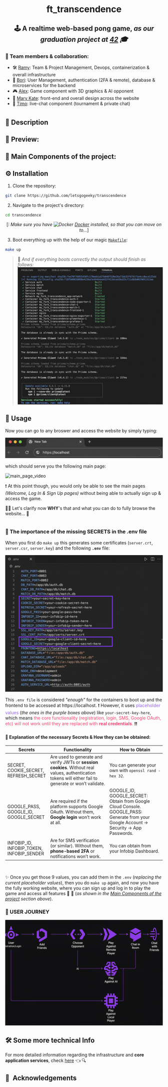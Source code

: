 #

# <p align="center">**ft_transcendence**</p>

## <p align="center"> 🕹️ A realtime web-based pong game, _as our graduation project at [42](https://www.42network.org) 🎓_ </p>

### 👥 Team members & collaboration: 
- 🛠️ [Ramy](https://github.com/letsgogeeky): Team & Project Management, Devops, containerization & overall infrastructure 
- 🔐 [Bori](https://github.com/pisakbori): User Management, authentication (2FA & remote), database & microservices for the backend
- 🎮 [Alex](https://github.com/aoprea42): Game component with 3D graphics & AI opponent
- 🎨 [Mary Kate](https://github.com/MaryKateEvan): front-end and overall design across the website
- 💬 [Timo](https://github.com/TimoKillinger): live-chat component (tournament & private chat)

#

## 📝 Description


## 👀 Preview:


## 🎯 Main Components of the project:


## ⚙️ Installation

1. Clone the repository:

```bash
git clone https://github.com/letsgogeeky/transcendence
```

2. Navigate to the project's directory:

```bash
cd transcendence
```
<!-- [❕ _Make sure you have <img src="https://skillicons.dev/icons?i=docker" alt="Docker" height="12"> [*Docker*](https://www.docker.com) installed, so that you can move on to..._] -->

<div align="center">

[❕ _Make sure you have <img src="https://skillicons.dev/icons?i=docker" alt="Docker" height="12"> [*Docker*](https://www.docker.com) installed, so that you can move on to..._]

</div>

3. Boot everything up with the help of our magic [`Makefile`](Makefile):

```bash
make up
```

> 🏁 _And if everything boots correctly the output should finish as follows:_
![makeup_succesful_output](readme_assets/makeup_success_output.png)

## 🚀 Usage

Now you can go to any broswer and access the website by simply typing:

![broswer_image](readme_assets/localhost_broswer.png)

which should serve you the following main page:

![main_page_video](readme_assets/main_page.gif)

❗️ At this point though, you would only be able to see the main pages _(Welcome, Log In & Sign Up pages)_ without being able to actually sign up & access the game.

💁‍♀️ Let's clarify now **WHY**'s that and what you can do to fully browse the website... 💪

#

### 🔑 The importance of the missing SECRETS in the .env file

When you first do `make up` this generates some certificates (`server.crt`, `server.csr`, `server.key`) and the following **`.env`** file:

![env_file](readme_assets/envfile.png)

This `.env file` is considered _"enough"_ for the containers to boot up and the frontend to be accessed at https://localhost. ❗️ However, it uses <span style="color:#9667F0;">placeholder values</span> (_the ones in the purple boxes above_) like `your-secret-key-here`, which means <span style="color:#F54570;">the core functionality (registration, login, SMS, Google OAuth, etc) will not work until they are replaced with **real credentials**.</span> ❗️❗️


<!-- - **Secrets** (`SECRET`, `COOKIE_SECRET`, `REFRESH_SECRET`): You can generate your own with `openssl rand -hex 32`.
- **Google OAuth** (`GOOGLE_ID`, `GOOGLE_SECRET`): You can obtain from Google Cloud Console.
- **Google App Password** (`GOOGLE_PASS`): You can generate from your Google Account → Security → App Passwords.
- **Infobip SMS** (`INFOBIP_ID`, `INFOBIP_TOKEN`, `INFOBIP_SENDER`): You can obtain from your Infobip Dashboard. -->

#### 🔎 Explanation of the necessary Secrets & How they can be obtained:

| Secrets | Functionality | How to Obtain |
|---------|----------------------------|---------------|
| SECRET, <br>COOKIE_SECRET, <br>REFRESH_SECRET | Are used to generate and verify JWTs or **session cookies**. Without real values, authentication tokens will either fail to generate or won’t validate. | You can generate your own with `openssl rand -hex 32`. |
| GOOGLE_PASS, <br>GOOGLE_ID, <br>GOOGLE_SECRET | Are required if the platform supports Google OAuth. Without them, **Google login** won’t work at all. | GOOGLE_ID, GOOGLE_SECRET: Obtain from Google Cloud Console.<br>GOOGLE_PASS: Generate from your Google Account → Security → App Passwords. |
| INFOBIP_ID, <br>INFOBIP_TOKEN, <br>INFOBIP_SENDER | Are for SMS verification (or similar). Without them, **phone-based 2FA** or notifications won’t work. | You can obtain from your Infobip Dashboard. |

<br>

✨ Once you get those 9 values, you can add them in the `.env` (_replacing the current placeholder values_), then you do `make up` again, and now you have the fully working website, where you can sign up and log in to play the game and access all features 🥳 🎉 (_as shown in the [Main Components of the project](https://github.com/MaryKateEvan/transcendence?tab=readme-ov-file#-main-components-of-the-project) section above_).

### 🧭 USER JOURNEY
![User Journey](readme_assets/user_journey_updated.png)

## 🛠️ Some more technical Info

For more detailed information regarding the infrastructure and **core application services**, check [here](./infra) 👈 🔍

## 🙌 &nbsp;Acknowledgements


